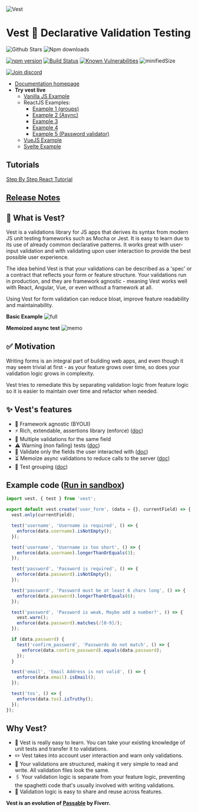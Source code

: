 ![Vest](https://cdn.jsdelivr.net/gh/ealush/vest@assets/vest-logo.png 'Vest')

# Vest 🦺 Declarative Validation Testing

![Github Stars](https://githubbadges.com/star.svg?user=ealush&repo=vest&style=flat)
![Npm downloads](https://img.shields.io/npm/dt/vest?label=Downloads&logo=npm)

[![npm version](https://badge.fury.io/js/vest.svg)](https://badge.fury.io/js/vest) [![Build Status](https://travis-ci.org/ealush/vest.svg?branch=latest)](https://travis-ci.org/ealush/vest) [![Known Vulnerabilities](https://snyk.io/test/npm/vest/badge.svg)](https://snyk.io/test/npm/vest)
![minifiedSize](https://img.shields.io/bundlephobia/min/vest?color=blue&logo=npm)

[![Join discord](https://img.shields.io/discord/757686103292641312?label=Join%20Discord&logo=discord&logoColor=green)](https://discord.gg/WmADZpJnSe)

- [Documentation homepage](https://ealush.github.io/vest)
- **Try vest live**
  - [Vanilla JS Example](https://stackblitz.com/edit/vest-vanilla-support-example?file=validation.js)
  - ReactJS Examples:
    - [Example 1 (groups)](https://codesandbox.io/s/ecstatic-waterfall-4i2ne?file=/src/validate.js)
    - [Example 2 (Async)](https://codesandbox.io/s/youthful-williamson-loijb?file=/src/validate.js)
    - [Example 3](https://stackblitz.com/edit/vest-react-support-example?file=validation.js)
    - [Example 4](https://stackblitz.com/edit/vest-react-registration?file=validate.js)
    - [Example 5 (Password validator)](https://codesandbox.io/s/password-validator-example-6puvy?file=/src/validate.js)
  - [VueJS Example](https://codesandbox.io/s/vest-vue-example-1j6r8?file=/src/validations.js)
  - [Svelte Example](https://codesandbox.io/s/svelte-vest-form-validation-example-kf185?file=/validate.js)

## Tutorials

[Step By Step React Tutorial](https://dev.to/ealush/dead-simple-form-validation-with-vest-5gf8)

## [Release Notes](https://github.com/ealush/vest/releases)

## 🦺 What is Vest?

Vest is a validations library for JS apps that derives its syntax from modern JS unit testing frameworks such as Mocha or Jest. It is easy to learn due to its use of already common declarative patterns.
It works great with user-input validation and with validating upon user interaction to provide the best possible user experience.

The idea behind Vest is that your validations can be described as a 'spec' or a contract that reflects your form or feature structure. Your validations run in production, and they are framework agnostic - meaning Vest works well with React, Angular, Vue, or even without a framework at all.

Using Vest for form validation can reduce bloat, improve feature readability and maintainability.

**Basic Example**
![full](https://cdn.jsdelivr.net/gh/ealush/vest@assets/demos/full_3.gif 'full')

**Memoized async test**
![memo](https://cdn.jsdelivr.net/gh/ealush/vest@assets/demos/memo.gif 'memo')

## ✅ Motivation

Writing forms is an integral part of building web apps, and even though it may seem trivial at first - as your feature grows over time, so does your validation logic grows in complexity.

Vest tries to remediate this by separating validation logic from feature logic so it is easier to maintain over time and refactor when needed.

## ✨ Vest's features

- 🎨 Framework agnostic (BYOUI)
- ⚡️ Rich, extendable, assertions library (enforce) ([doc](http://ealush.com/vest/#/enforce))
- 🚥 Multiple validations for the same field
- ⚠️ Warning (non failing) tests ([doc](http://ealush.com/vest/#/warn))
- 📝 Validate only the fields the user interacted with ([doc](http://ealush.com/vest/#/exclusion))
- ⏳ Memoize async validations to reduce calls to the server ([doc](http://ealush.com/vest/#/test?id=testmemo-for-memoized-tests))
- 🚦 Test grouping ([doc](http://ealush.com/vest/#/group))

## Example code ([Run in sandbox](https://codesandbox.io/s/vest-react-tutorial-finished-ztt8t?file=/src/validate.js))

```js
import vest, { test } from 'vest';

export default vest.create('user_form', (data = {}, currentField) => {
  vest.only(currentField);

  test('username', 'Username is required', () => {
    enforce(data.username).isNotEmpty();
  });

  test('username', 'Username is too short', () => {
    enforce(data.username).longerThanOrEquals(3);
  });

  test('password', 'Password is required', () => {
    enforce(data.password).isNotEmpty();
  });

  test('password', 'Password must be at least 6 chars long', () => {
    enforce(data.password).longerThanOrEquals(6);
  });

  test('password', 'Password is weak, Maybe add a number?', () => {
    vest.warn();
    enforce(data.password).matches(/[0-9]/);
  });

  if (data.password) {
    test('confirm_password', 'Passwords do not match', () => {
      enforce(data.confirm_password).equals(data.password);
    });
  }

  test('email', 'Email Address is not valid', () => {
    enforce(data.email).isEmail();
  });

  test('tos', () => {
    enforce(data.tos).isTruthy();
  });
});
```

## Why Vest?

- 🧠 Vest is really easy to learn. You can take your existing knowledge of unit tests and transfer it to validations.
- ✏️ Vest takes into account user interaction and warn only validations.
- 🧱 Your validations are structured, making it very simple to read and write. All validation files look the same.
- 🖇 Your validation logic is separate from your feature logic, preventing the spaghetti code that's usually involved with writing validations.
- 🧩 Validation logic is easy to share and reuse across features.

**Vest is an evolution of [Passable](https://github.com/fiverr/passable) by Fiverr.**
